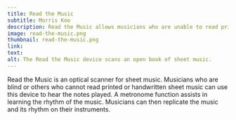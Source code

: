 ```yaml
---
title: Read the Music
subtitle: Morris Koo
description: Read the Music allows musicians who are unable to read printed or handwritten sheet music to hear the notes played.
image: read-the-music.png
thumbnail: read-the-music.png
link:
text:
alt: The Read the Music device scans an open book of sheet music.
---
```

Read the Music is an optical scanner for sheet music. Musicians who are blind or others who cannot read printed or handwritten sheet music can use this device to hear the notes played. A metronome function assists in learning the rhythm of the music. Musicians can then replicate the music and its rhythm on their instruments.
